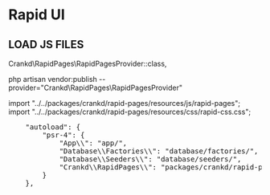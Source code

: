 # Rapid UI

## LOAD JS FILES

Crankd\RapidPages\RapidPagesProvider::class,

php artisan vendor:publish --provider="Crankd\RapidPages\RapidPagesProvider"

import "../../packages/crankd/rapid-pages/resources/js/rapid-pages";
import "../../packages/crankd/rapid-pages/resources/css/rapid-css.css";

<pre>
    "autoload": {
        "psr-4": {
            "App\\": "app/",
            "Database\\Factories\\": "database/factories/",
            "Database\\Seeders\\": "database/seeders/",
            "Crankd\\RapidPages\\": "packages/crankd/rapid-pages/src"
        }
    },
    </pre>
